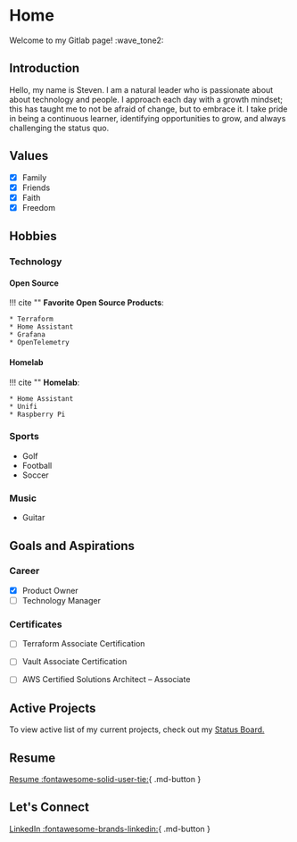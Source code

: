 # Home
Welcome to my Gitlab page! :wave_tone2:

## Introduction
Hello, my name is Steven. I am a natural leader who is passionate about about technology and people. I approach each day with a growth mindset; this has taught me to not be afraid of change, but to embrace it. I take pride in being a continuous learner, identifying opportunities to grow, and always challenging the status quo.

## Values
- [x] Family
- [x] Friends
- [x] Faith
- [x] Freedom

## Hobbies

### Technology
#### Open Source

!!! cite ""
    **Favorite Open Source Products**:

    * Terraform
    * Home Assistant
    * Grafana
    * OpenTelemetry

#### Homelab

!!! cite ""
    **Homelab**:

    * Home Assistant
    * Unifi
    * Raspberry Pi

### Sports
- Golf
- Football
- Soccer

### Music
- Guitar

## Goals and Aspirations
### Career
- [x] Product Owner
- [ ] Technology Manager

### Certificates
- [ ] Terraform Associate Certification
- [ ] Vault Associate Certification
- [ ] AWS Certified Solutions Architect – Associate



## Active Projects
 To view active list of my current projects, check out my [Status Board.](https://github.com/users/stevejoluc/projects/2#column-16610887)

## Resume
[Resume :fontawesome-solid-user-tie:](https://registry.jsonresume.org/stevejoluc){ .md-button }

## Let's Connect

[LinkedIn :fontawesome-brands-linkedin:](https://www.linkedin.com/in/steven-lucero/){ .md-button }
